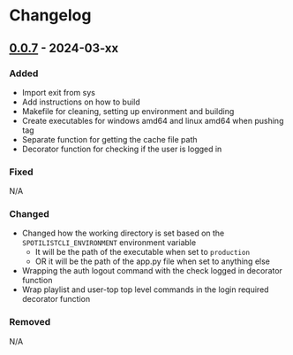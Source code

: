 # Changelog

## [0.0.7] - 2024-03-xx

### Added
- Import exit from sys
- Add instructions on how to build
- Makefile for cleaning, setting up environment and building
- Create executables for windows amd64 and linux amd64 when pushing tag
- Separate function for getting the cache file path
- Decorator function for checking if the user is logged in

### Fixed
N/A

### Changed
- Changed how the working directory is set based on the `SPOTILISTCLI_ENVIRONMENT` environment variable
  - It will be the path of the executable when set to `production`
  - OR it will be the path of the app.py file when set to anything else
- Wrapping the auth logout command with the check logged in decorator function
- Wrap playlist and user-top top level commands in the login required decorator function

### Removed
N/A


[0.0.7]: https://github.com/amieldelatorre/spotilistcli/compare/0.0.6...0.0.7